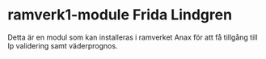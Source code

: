 # ramverk1-module Frida Lindgren

Detta är en modul som kan installeras i ramverket Anax för att få tillgång till Ip validering samt väderprognos.